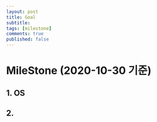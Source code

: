 ```yaml
---
layout: post
title: Goal
subtitle: 
tags: [milestone]
comments: true
published: false
---
```



# MileStone (2020-10-30 기준)

## 1. OS
## 2. 




